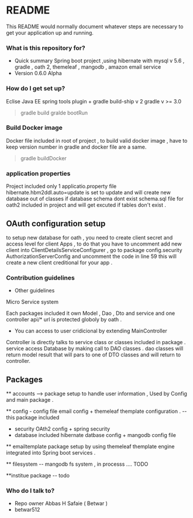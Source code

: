 # README #

This README would normally document whatever steps are necessary to get your application up and running.

### What is this repository for? ###

* Quick summary 
Spring boot project ,using hibernate with mysql v 5.6 , gradle , oath 2, themeleaf , mangodb , amazon email service 
* Version 0.6.0 Alpha 

### How do I get set up? ###

 Eclise Java EE spring tools plugin + gradle build-ship v 2 
gradle v >= 3.0

 > gradle build
 > gralde bootRun 
 
### Build Docker image
 Docker file included in root of project , to build valid docker image , have to keep version number in
 gradle and docker file are a same.
 
 > gradle buildDocker
 
### application properties 
 Project included only 1 applicatio.property file 
 hibernate.hbm2ddl.auto=update is set to update and will create new database out of classes if database schema dont exist 
 schema.sql file for oath2 included in project and will get excuted if tables don't exist .
 
## OAuth configuration setup 
 
 to setup new database for oath , you need to create client secret and access level for client Apps , to do that you have to uncomment
add new client into ClientDetailsServiceConfigurer  , go to package config.security AuthorizationServerConfig and uncomment the code in line 59
this will create a new client creditional for your app .

 
 
 
### Contribution guidelines ###

* Other guidelines

Micro Service system 

Each packages included it own Model , Dao , Dto and service and one controller
 api/* url is protected globoly by oath .
 
 * You can access to user cridicional by extending MainController
 
Controller is directly talks to service class or classes included in package .
service access Database by making call to DAO classes . 
dao classes will return model result that will pars to one of DTO classes and will return to controller.

## Packages 
** accounts --> package setup to handle user information , Used by Config and main package . 

** config  - config file email config + themeleaf themplate configuration . 
-- this package included 
  -   security  OAth2 config + spring security 
  -	  database included hibernate datbase config + mangodb config file 

** emailtemplate 
package setup by using themeleaf themplate engine integrated into Spring boot services .

** filesystem -- mangodb fs system , in processs .... TODO 

**institue package  -- todo 

 

### Who do I talk to? ###

* Repo owner Abbas H Safaie ( Betwar )
* betwar512 